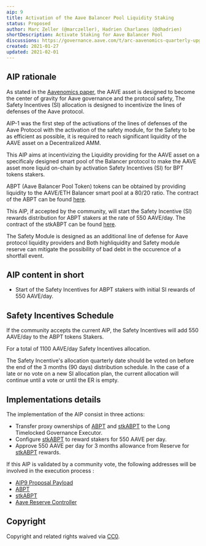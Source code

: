 ```yaml
---
aip: 9
title: Activation of the Aave Balancer Pool Liquidity Staking
status: Proposed
author: Marc Zeller (@marczeller), Hadrien Charlanes (@dhadrien)
shortDescription: Activate Staking for Aave Balancer Pool
discussions: https://governance.aave.com/t/arc-aavenomics-quarterly-upgrade/1631
created: 2021-01-27
updated: 2021-02-01
---
```


## AIP rationale

As stated in the [Aavenomics paper](https://aave.com/Aavenomics.pdf), the AAVE asset is designed to become the center of gravity for Aave governance and the protocol safety, The Safety Incentives (SI) allocation is designed to incentivize the lines of defenses of the Aave protocol.

AIP-1 was the first step of the activations of the lines of defenses of the Aave Protocol with the activation of the safety module, for the Safety to be as efficient as possible, it is required to reach significant liquidity of the AAVE asset on a Decentralized AMM.

This AIP aims at incentivizing the Liquidity providing for the AAVE asset on a specificaly designed smart pool of the Balancer protocol to make the AAVE asset more liquid on-chain by activation Safety Incentives (SI) for BPT tokens stakers.

ABPT (Aave Balancer Pool Token) tokens can be obtained by providing liquidity to the AAVE/ETH Balancer smart pool at a 80/20 ratio. The contract of the ABPT can be found [here](https://etherscan.io/address/0x41a08648c3766f9f9d85598ff102a08f4ef84f84).

This AIP, if accepted by the community, will start the Safety Incentive (SI) rewards distribution for ABPT stakers at the rate of 550 AAVE/day. The contract of the stkABPT can be found [here](https://etherscan.io/address/0xa1116930326d21fb917d5a27f1e9943a9595fb47).

The Safety Module is designed as an additional line of defense for Aave protocol liquidity providers and Both highliquidity and Safety module reserve can mitigate the possibility of bad debt in the occurence of a shortfall event.

## AIP content in short

- Start of the Safety Incentives for ABPT stakers with initial SI rewards of 550 AAVE/day.

## Safety Incentives Schedule

If the community accepts the current AIP, the Safety Incentives will add 550 AAVE/day to the ABPT tokens Stakers.

For a total of 1100 AAVE/day Safety Incentives allocation.

The Safety Incentive's allocation quarterly date should be voted on before the end of the 3 months (90 days) distribution schedule. In the case of a late or no vote on a new SI allocation plan, the current allocation will continue until a vote or until the ER is empty.

## Implementations details

The implementation of the AIP consist in three actions: 
- Transfer proxy ownerships of [ABPT](https://etherscan.io/address/0x41a08648c3766f9f9d85598ff102a08f4ef84f84) and [stkABPT](https://etherscan.io/address/0xa1116930326d21fb917d5a27f1e9943a9595fb47) to the Long Timelocked Governance Executor.
- Configure [stkABPT](https://etherscan.io/address/0xa1116930326d21fb917d5a27f1e9943a9595fb47) to reward stakers for 550 AAVE per day.
- Approve 550 AAVE per day for 3 months allowance from Reserve for [stkABPT](https://etherscan.io/address/0xa1116930326d21fb917d5a27f1e9943a9595fb47) rewards.

If this AIP is validated by a community vote, the following addresses will be involved in the execution process :

- [AIP9 Proposal Payload](https://etherscan.io/address/0xd08E12367A7D68CAA8ff080D3A56b2dc6650709b#contracts)
- [ABPT](https://etherscan.io/address/0x41a08648c3766f9f9d85598ff102a08f4ef84f84)
- [stkABPT](https://etherscan.io/address/0xa1116930326d21fb917d5a27f1e9943a9595fb47)
- [Aave Reserve Controller](https://etherscan.io/address/0x1E506cbb6721B83B1549fa1558332381Ffa61A93)

## Copyright

Copyright and related rights waived via [CC0](https://creativecommons.org/publicdomain/zero/1.0/).